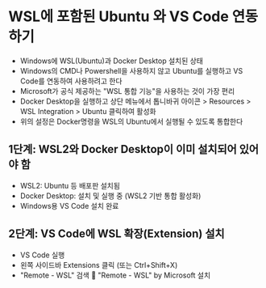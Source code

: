 # WSL에 포함된 Ubuntu 와 VS Code 연동하기
* Windows에 WSL(Ubuntu)과 Docker Desktop 설치된 상태
* Windows의 CMD나 Powershell을 사용하지 않고 Ubuntu를 실행하고 VS Code를 연동하여 사용하려고 한다
* Microsoft가 공식 제공하는 "WSL 통합 기능"을 사용하는 것이 가장 편리
* Docker Desktop을 실행하고 상단 메뉴에서 톱니바귀 아이콘 > Resources > WSL Integration > Ubuntu 클릭하여 활성화
* 위의 설정은 Docker명령을 WSL의 Ubuntu에서 실행될 수 있도록 통합한다

## 1단계: WSL2와 Docker Desktop이 이미 설치되어 있어야 함
* WSL2: Ubuntu 등 배포판 설치됨
* Docker Desktop: 설치 및 실행 중 (WSL2 기반 통합 활성화)
* Windows용 VS Code 설치 완료

## 2단계: VS Code에 WSL 확장(Extension) 설치
* VS Code 실행
* 왼쪽 사이드바 Extensions 클릭 (또는 Ctrl+Shift+X)
* "Remote - WSL" 검색
🔵 "Remote - WSL" by Microsoft 설치

## 
